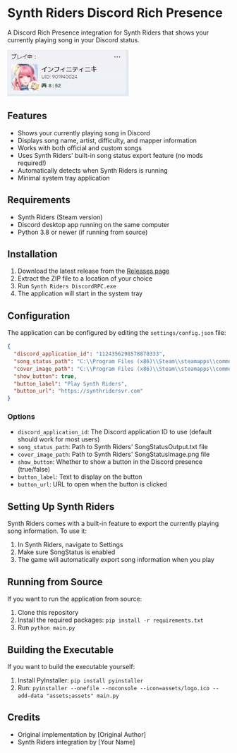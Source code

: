 # Synth Riders Discord Rich Presence

A Discord Rich Presence integration for Synth Riders that shows your currently playing song in your Discord status.

![Discord Rich Presence Example](./img/rpc.PNG)

## Features

- Shows your currently playing song in Discord
- Displays song name, artist, difficulty, and mapper information
- Works with both official and custom songs
- Uses Synth Riders' built-in song status export feature (no mods required!)
- Automatically detects when Synth Riders is running
- Minimal system tray application

## Requirements

- Synth Riders (Steam version)
- Discord desktop app running on the same computer
- Python 3.8 or newer (if running from source)

## Installation

1. Download the latest release from the [Releases page](https://github.com/yourusername/Synth-Riders-DiscordRPCv2/releases)
2. Extract the ZIP file to a location of your choice
3. Run `Synth Riders DiscordRPC.exe`
4. The application will start in the system tray

## Configuration

The application can be configured by editing the `settings/config.json` file:

```json
{
  "discord_application_id": "1124356298578870333",
  "song_status_path": "C:\\Program Files (x86)\\Steam\\steamapps\\common\\SynthRiders\\SynthRidersUC\\SongStatusOutput.txt",
  "cover_image_path": "C:\\Program Files (x86)\\Steam\\steamapps\\common\\SynthRiders\\SynthRidersUC\\SongStatusImage.png",
  "show_button": true,
  "button_label": "Play Synth Riders",
  "button_url": "https://synthridersvr.com"
}
```

### Options

- `discord_application_id`: The Discord application ID to use (default should work for most users)
- `song_status_path`: Path to Synth Riders' SongStatusOutput.txt file
- `cover_image_path`: Path to Synth Riders' SongStatusImage.png file
- `show_button`: Whether to show a button in the Discord presence (true/false)
- `button_label`: Text to display on the button
- `button_url`: URL to open when the button is clicked

## Setting Up Synth Riders

Synth Riders comes with a built-in feature to export the currently playing song information. To use it:

1. In Synth Riders, navigate to Settings
2. Make sure SongStatus is enabled
3. The game will automatically export song information when you play

## Running from Source

If you want to run the application from source:

1. Clone this repository
2. Install the required packages: `pip install -r requirements.txt`
3. Run `python main.py`

## Building the Executable

If you want to build the executable yourself:

1. Install PyInstaller: `pip install pyinstaller`
2. Run: `pyinstaller --onefile --noconsole --icon=assets/logo.ico --add-data "assets;assets" main.py`

## Credits

- Original implementation by [Original Author]
- Synth Riders integration by [Your Name]
